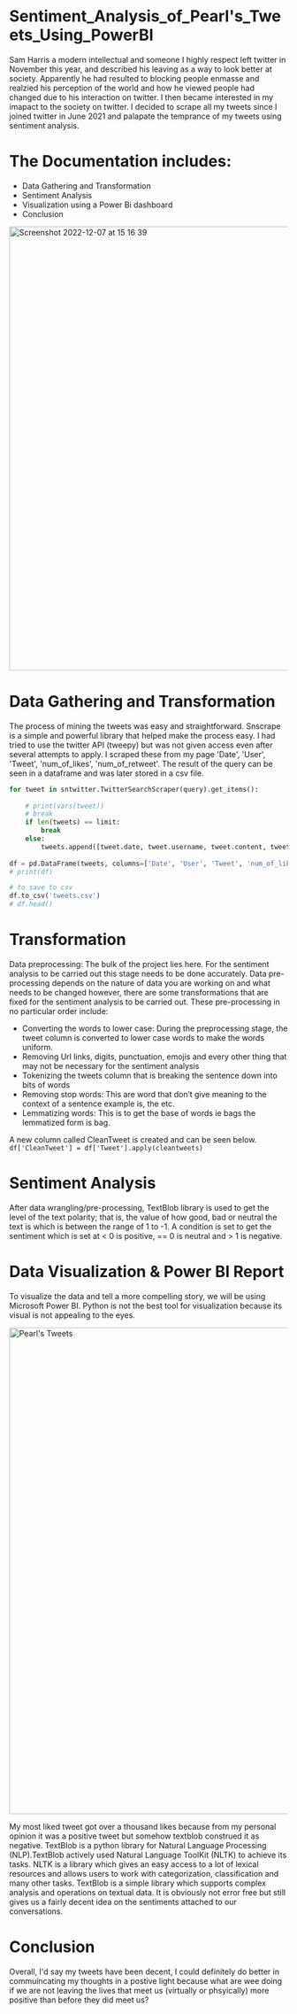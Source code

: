 # Sentiment_Analysis_of_Pearl's_Tweets_Using_PowerBI

Sam Harris a modern intellectual and someone I highly respect left twitter in November this year, and described his leaving as a way to look better at society. Apparently he had resulted to blocking people enmasse and realzied his perception of the world and how he viewed people had changed due to his interaction on twitter. 
I then became interested in my imapact to the society on twitter.
I decided to scrape all my tweets since I joined twitter in June 2021 and palapate the temprance of my tweets using sentiment analysis.

# The Documentation includes:
- Data Gathering and Transformation
- Sentiment Analysis
- Visualization using a Power Bi dashboard
- Conclusion
<img width="802" alt="Screenshot 2022-12-07 at 15 16 39" src="https://user-images.githubusercontent.com/103274172/206217614-233edec9-ab57-43a2-b506-4377832562fb.png">



# Data Gathering and Transformation
The process of mining the tweets was easy and straightforward. Snscrape is a simple and powerful library that helped make the process easy. I had tried to use the twitter API (tweepy) but was not given access even after several attempts to apply. I scraped these from my page 'Date', 'User', 'Tweet', 'num_of_likes', 'num_of_retweet'.
The result of the query can be seen in a dataframe and was later stored in a csv file.
```python 
for tweet in sntwitter.TwitterSearchScraper(query).get_items():
    
    # print(vars(tweet))
    # break
    if len(tweets) == limit:
        break
    else:
        tweets.append([tweet.date, tweet.username, tweet.content, tweet.likeCount, tweet.retweetCount])
        
df = pd.DataFrame(tweets, columns=['Date', 'User', 'Tweet', 'num_of_likes', 'num_of_retweet'])
# print(df)

# to save to csv
df.to_csv('tweets.csv')
# df.head()
```

# Transformation

Data preprocessing: The bulk of the project lies here. For the sentiment analysis to be carried out this stage needs to be done accurately. Data pre-processing depends on the nature of data you are working on and what needs to be changed however, there are some transformations that are fixed for the sentiment analysis to be carried out. These pre-processing in no particular order include:

- Converting the words to lower case: During the preprocessing stage, the tweet column is converted to lower case words to make the words uniform.
- Removing Url links, digits, punctuation, emojis and every other thing that may not be necessary for the sentiment analysis
- Tokenizing the tweets column that is breaking the sentence down into bits of words
- Removing stop words: This are word that don’t give meaning to the context of a sentence example is, the etc.
- Lemmatizing words: This is to get the base of words ie bags the lemmatized form is bag.

A new column called CleanTweet is created and can be seen below.
`df['CleanTweet'] = df['Tweet'].apply(cleantweets)`

# Sentiment Analysis
After data wrangling/pre-processing, TextBlob library is used to get the level of the text polarity; that is, the value of how good, bad or neutral the text is which is between the range of 1 to -1. A condition is set to get the sentiment which is set at < 0 is positive, == 0 is neutral and > 1 is negative.

# Data Visualization & Power BI Report
To visualize the data and tell a more compelling story, we will be using Microsoft Power BI.
Python is not the best tool for visualization because its visual is not appealing to the eyes. 


<img width="879" alt="Pearl's Tweets" src="https://user-images.githubusercontent.com/103274172/206230956-ca096f84-4b7b-489a-adb8-2996d75ab59a.png">

My most liked tweet got over a thousand likes because from my personal opinion it was a positive tweet but somehow textblob construed it as negative.
TextBlob is a python library for Natural Language Processing (NLP).TextBlob actively used Natural Language ToolKit (NLTK) to achieve its tasks. NLTK is a library which gives an easy access to a lot of lexical resources and allows users to work with categorization, classification and many other tasks. TextBlob is a simple library which supports complex analysis and operations on textual data. It is obviously not error free but still gives us a fairly decent idea on the sentiments attached to our conversations.
# Conclusion
Overall, I'd say my tweets have been decent, I could definitely do better in commuincating my thoughts in a postive light because what are wee doing if we are not leaving the lives that meet us (virtually or phsyically) more positive than before they did meet us?





